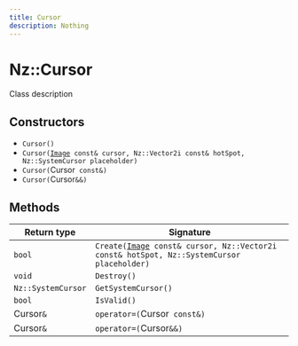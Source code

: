 ```yaml
---
title: Cursor
description: Nothing
---
```


# Nz::Cursor

Class description

## Constructors

- `Cursor()`
- `Cursor(`[`Image`](documentation/generated/Utility/Image.md)` const& cursor, Nz::Vector2i const& hotSpot, Nz::SystemCursor placeholder)`
- `Cursor(`Cursor` const&)`
- `Cursor(`Cursor`&&)`

## Methods

| Return type | Signature |
| ----------- | --------- |
| `bool` | `Create(`[`Image`](documentation/generated/Utility/Image.md)` const& cursor, Nz::Vector2i const& hotSpot, Nz::SystemCursor placeholder)` |
| `void` | `Destroy()` |
| `Nz::SystemCursor` | `GetSystemCursor()` |
| `bool` | `IsValid()` |
| Cursor`&` | `operator=(`Cursor` const&)` |
| Cursor`&` | `operator=(`Cursor`&&)` |
